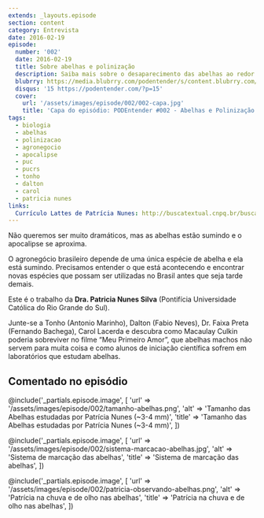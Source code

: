 ```yaml
---
extends: _layouts.episode
section: content
category: Entrevista
date: 2016-02-19
episode:
  number: '002'
  date: 2016-02-19
  title: Sobre abelhas e polinização
  description: Saiba mais sobre o desaparecimento das abelhas ao redor do mundo e a triste consequência apocalíptica que se aproxima. 
  blubrry: https://media.blubrry.com/podentender/s/content.blubrry.com/podentender/PODEntender_002_sobre_abelhas_e_polinizao.mp3
  disqus: '15 https://podentender.com/?p=15'
  cover:
    url: '/assets/images/episode/002/002-capa.jpg'
    title: 'Capa do episódio: PODEntender #002 - Abelhas e Polinização com Patrícia Nunes'
tags:
  - biologia
  - abelhas
  - polinizacao
  - agronegocio
  - apocalipse
  - puc
  - pucrs
  - tonho
  - dalton
  - carol
  - patricia nunes
links:
  Currículo Lattes de Patrícia Nunes: http://buscatextual.cnpq.br/buscatextual/visualizacv.do?id=K4770646E4
---
```

Não queremos ser muito dramáticos, mas as abelhas estão sumindo e
o apocalipse se aproxima.

O agronegócio brasileiro depende de uma única espécie de abelha e
ela está sumindo. Precisamos entender o que está acontecendo e
encontrar novas espécies que possam ser utilizadas no Brasil
antes que seja tarde demais.

Este é o trabalho da **Dra. Patricia Nunes Silva**
(Pontifícia Universidade Católica do Rio Grande do Sul).

Junte-se a Tonho (Antonio Marinho), Dalton (Fabio Neves),
Dr. Faixa Preta (Fernando Bachega), Carol Lacerda
e descubra como Macaulay Culkin poderia sobreviver no
filme “Meu Primeiro Amor”, que abelhas machos não servem para
muita coisa e como alunos de iniciação científica sofrem em
laboratórios que estudam abelhas.

## Comentado no episódio

@include('_partials.episode.image', [
    'url' => '/assets/images/episode/002/tamanho-abelhas.png',
    'alt' => 'Tamanho das Abelhas estudadas por Patrícia Nunes (~3-4 mm)',
    'title' => 'Tamanho das Abelhas estudadas por Patrícia Nunes (~3-4 mm)',
])

@include('_partials.episode.image', [
    'url' => '/assets/images/episode/002/sistema-marcacao-abelhas.jpg',
    'alt' => 'Sistema de marcação das abelhas',
    'title' => 'Sistema de marcação das abelhas',
])

@include('_partials.episode.image', [
    'url' => '/assets/images/episode/002/patricia-observando-abelhas.png',
    'alt' => 'Patrícia na chuva e de olho nas abelhas',
    'title' => 'Patrícia na chuva e de olho nas abelhas',
])
